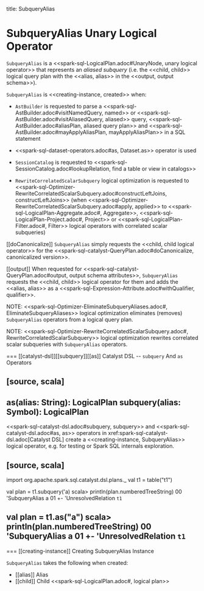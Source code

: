 title: SubqueryAlias

# SubqueryAlias Unary Logical Operator

`SubqueryAlias` is a <<spark-sql-LogicalPlan.adoc#UnaryNode, unary logical operator>> that represents an *aliased subquery* (i.e. the <<child, child>> logical query plan with the <<alias, alias>> in the <<output, output schema>>).

`SubqueryAlias` is <<creating-instance, created>> when:

* `AstBuilder` is requested to parse a <<spark-sql-AstBuilder.adoc#visitNamedQuery, named>> or <<spark-sql-AstBuilder.adoc#visitAliasedQuery, aliased>> query, <<spark-sql-AstBuilder.adoc#aliasPlan, aliased query plan>> and <<spark-sql-AstBuilder.adoc#mayApplyAliasPlan, mayApplyAliasPlan>> in a SQL statement

* <<spark-sql-dataset-operators.adoc#as, Dataset.as>> operator is used

* `SessionCatalog` is requested to <<spark-sql-SessionCatalog.adoc#lookupRelation, find a table or view in catalogs>>

* `RewriteCorrelatedScalarSubquery` logical optimization is requested to <<spark-sql-Optimizer-RewriteCorrelatedScalarSubquery.adoc#constructLeftJoins, constructLeftJoins>> (when <<spark-sql-Optimizer-RewriteCorrelatedScalarSubquery.adoc#apply, applied>> to <<spark-sql-LogicalPlan-Aggregate.adoc#, Aggregate>>, <<spark-sql-LogicalPlan-Project.adoc#, Project>> or <<spark-sql-LogicalPlan-Filter.adoc#, Filter>> logical operators with correlated scalar subqueries)

[[doCanonicalize]]
`SubqueryAlias` simply requests the <<child, child logical operator>> for the <<spark-sql-catalyst-QueryPlan.adoc#doCanonicalize, canonicalized version>>.

[[output]]
When requested for <<spark-sql-catalyst-QueryPlan.adoc#output, output schema attributes>>, `SubqueryAlias` requests the <<child, child>> logical operator for them and adds the <<alias, alias>> as a <<spark-sql-Expression-Attribute.adoc#withQualifier, qualifier>>.

NOTE: <<spark-sql-Optimizer-EliminateSubqueryAliases.adoc#, EliminateSubqueryAliases>> logical optimization eliminates (removes) `SubqueryAlias` operators from a logical query plan.

NOTE: <<spark-sql-Optimizer-RewriteCorrelatedScalarSubquery.adoc#, RewriteCorrelatedScalarSubquery>> logical optimization rewrites correlated scalar subqueries with `SubqueryAlias` operators.

=== [[catalyst-dsl]][[subquery]][[as]] Catalyst DSL -- `subquery` And `as` Operators

[source, scala]
----
as(alias: String): LogicalPlan
subquery(alias: Symbol): LogicalPlan
----

<<spark-sql-catalyst-dsl.adoc#subquery, subquery>> and <<spark-sql-catalyst-dsl.adoc#as, as>> operators in xref:spark-sql-catalyst-dsl.adoc[Catalyst DSL] create a <<creating-instance, SubqueryAlias>> logical operator, e.g. for testing or Spark SQL internals exploration.

[source, scala]
----
import org.apache.spark.sql.catalyst.dsl.plans._
val t1 = table("t1")

val plan = t1.subquery('a)
scala> println(plan.numberedTreeString)
00 'SubqueryAlias a
01 +- 'UnresolvedRelation `t1`

val plan = t1.as("a")
scala> println(plan.numberedTreeString)
00 'SubqueryAlias a
01 +- 'UnresolvedRelation `t1`
----

=== [[creating-instance]] Creating SubqueryAlias Instance

`SubqueryAlias` takes the following when created:

* [[alias]] Alias
* [[child]] Child <<spark-sql-LogicalPlan.adoc#, logical plan>>
